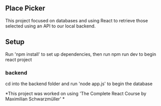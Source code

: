 ## Place Picker
This project focused on databases and using React to retrieve those selected using an API to our local backend. 

## Setup 
Run 'npm install' to set up dependencies, then run npm run dev to begin react project
### backend 
cd into the backend folder and run 'node app.js' to begin the database

*This project was worked on using 'The Complete React Course by Maximilian Schwarzmüller' *
